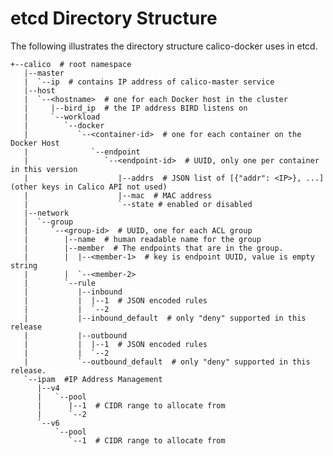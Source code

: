 

# etcd Directory Structure

The following illustrates the directory structure calico-docker uses in etcd.

 	+--calico  # root namespace
	   |--master
	   |  `--ip  # contains IP address of calico-master service
	   |--host
	   |  `--<hostname>  # one for each Docker host in the cluster 
	   |     |--bird_ip  # the IP address BIRD listens on
	   |     `--workload
	   |        `--docker
	   |           `--<container-id>  # one for each container on the Docker Host
	   |              `--endpoint
	   |                 `--<endpoint-id>  # UUID, only one per container in this version
	   |                    |--addrs  # JSON list of [{"addr": <IP>}, ...]  (other keys in Calico API not used)
 	   |                    |--mac  # MAC address
	   |                    `--state # enabled or disabled 
	   |--network
	   |  `--group
	   |     `--<group-id>  # UUID, one for each ACL group
	   |        |--name  # human readable name for the group
	   |        |--member  # The endpoints that are in the group.
	   |        |  |--<member-1>  # key is endpoint UUID, value is empty string
	   |        |  `--<member-2>
	   |        `--rule
	   |           |--inbound
	   |           |  |--1  # JSON encoded rules
	   |           |  `--2  
	   |           |--inbound_default  # only "deny" supported in this release
	   |           |--outbound
	   |           |  |--1  # JSON encoded rules
	   |           |  `--2  
	   |           `--outbound_default  # only "deny" supported in this release.
	   `--ipam  #IP Address Management
	      |--v4
	      |   `--pool
	      |      |--1  # CIDR range to allocate from
	      |      `--2
	      `--v6
	          `--pool
	             `--1  # CIDR range to allocate from
